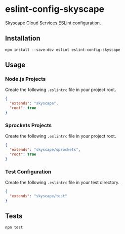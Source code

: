 # eslint-config-skyscape

Skyscape Cloud Services ESLint configuration.

## Installation

    npm install --save-dev eslint eslint-config-skyscape

## Usage

### Node.js Projects

Create the following `.eslintrc` file in your project root.

```json
{
  "extends": "skyscape",
  "root": true
}
```

### Sprockets Projects

Create the following `.eslintrc` file in your project root.

```json
{
  "extends": "skyscape/sprockets",
  "root": true
}
```

### Test Configuration

Create the following `.eslintrc` file in your test directory.

```json
{
  "extends": "skyscape/test"
}
```

## Tests

    npm test


